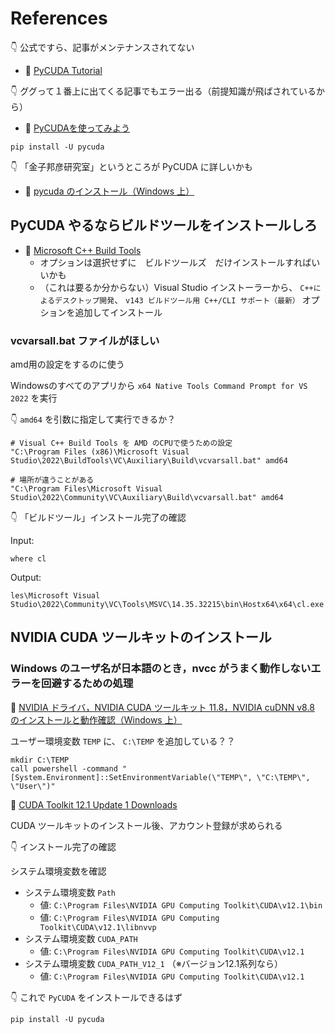 # References

👇 公式ですら、記事がメンテナンスされてない  

* 📖 [PyCUDA Tutorial](https://documen.tician.de/pycuda/tutorial.html)  

👇 ググって１番上に出てくる記事でもエラー出る（前提知識が飛ばされているから）  

* 📖 [PyCUDAを使ってみよう](https://scrapbox.io/PythonOsaka/PyCUDA%E3%82%92%E4%BD%BF%E3%81%A3%E3%81%A6%E3%81%BF%E3%82%88%E3%81%86)  

```shell
pip install -U pycuda
```

👇 「金子邦彦研究室」というところが PyCUDA に詳しいかも  

* 📖 [pycuda のインストール（Windows 上）](https://www.kkaneko.jp/tools/win/pycuda.html)

## PyCUDA やるならビルドツールをインストールしろ

* 📖 [Microsoft C++ Build Tools](https://visualstudio.microsoft.com/ja/visual-cpp-build-tools/)
    * オプションは選択せずに　ビルドツールズ　だけインストールすればいいかも
    * （これは要るか分からない）Visual Studio インストーラーから、 `C++によるデスクトップ開発`、 `v143 ビルドツール用 C++/CLI サポート（最新）` オプションを追加してインストール

### vcvarsall.bat ファイルがほしい

amd用の設定をするのに使う  

Windowsのすべてのアプリから `x64 Native Tools Command Prompt for VS 2022` を実行  

👇 `amd64` を引数に指定して実行できるか？  

```plaintext
# Visual C++ Build Tools を AMD のCPUで使うための設定
"C:\Program Files (x86)\Microsoft Visual Studio\2022\BuildTools\VC\Auxiliary\Build\vcvarsall.bat" amd64

# 場所が違うことがある
"C:\Program Files\Microsoft Visual Studio\2022\Community\VC\Auxiliary\Build\vcvarsall.bat" amd64
```

👇 「ビルドツール」インストール完了の確認  

Input:  

```shell
where cl
```

Output:  

```plaintext
les\Microsoft Visual Studio\2022\Community\VC\Tools\MSVC\14.35.32215\bin\Hostx64\x64\cl.exe
```

## NVIDIA CUDA ツールキットのインストール

### Windows のユーザ名が日本語のとき，nvcc がうまく動作しないエラーを回避するための処理

📖 [NVIDIA ドライバ，NVIDIA CUDA ツールキット 11.8，NVIDIA cuDNN v8.8 のインストールと動作確認（Windows 上）](https://www.kkaneko.jp/tools/win/cuda.html)  

ユーザー環境変数 `TEMP` に、 `C:\TEMP` を追加している？？  

```shell
mkdir C:\TEMP
call powershell -command "[System.Environment]::SetEnvironmentVariable(\"TEMP\", \"C:\TEMP\", \"User\")"
```

📖 [CUDA Toolkit 12.1 Update 1 Downloads](https://developer.nvidia.com/cuda-downloads)  

CUDA ツールキットのインストール後、アカウント登録が求められる  

👇 インストール完了の確認  

システム環境変数を確認  

* システム環境変数 `Path`
    * 値: `C:\Program Files\NVIDIA GPU Computing Toolkit\CUDA\v12.1\bin`
    * 値: `C:\Program Files\NVIDIA GPU Computing Toolkit\CUDA\v12.1\libnvvp`
* システム環境変数 `CUDA_PATH`
    * 値: `C:\Program Files\NVIDIA GPU Computing Toolkit\CUDA\v12.1`
* システム環境変数 `CUDA_PATH_V12_1` （※バージョン12.1系列なら）
    * 値: `C:\Program Files\NVIDIA GPU Computing Toolkit\CUDA\v12.1`

👇 これで `PyCUDA` をインストールできるはず  

```shell
pip install -U pycuda
```
